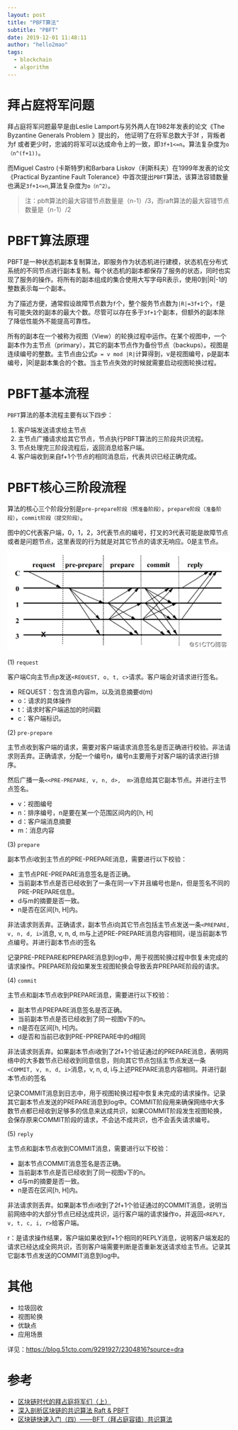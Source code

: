 ```yaml
---
layout: post
title: "PBFT算法"
subtitle: "PBFT"
date: 2019-12-01 11:48:11
author: "hello2mao"
tags:
  - blockchain
  - algorithm
---
```


# 拜占庭将军问题

拜占庭将军问题最早是由Leslie Lamport与另外两人在1982年发表的论文《The Byzantine Generals Problem 》提出的， 他证明了在将军总数大于3f ，背叛者为f 或者更少时，忠诚的将军可以达成命令上的一致，即`3f+1<=n`。算法复杂度为`o（n^(f+1))`。

而Miguel Castro (卡斯特罗)和Barbara Liskov（利斯科夫）在1999年发表的论文《Practical Byzantine Fault Tolerance》中首次提出`PBFT`算法，该算法容错数量也满足`3f+1<=n`,算法复杂度为`o（n^2）`。

> 注：pbft算法的最大容错节点数量是（n-1）/3，而raft算法的最大容错节点数量是（n-1）/2


# PBFT算法原理

PBFT是一种状态机副本复制算法，即服务作为状态机进行建模，状态机在分布式系统的不同节点进行副本复制。每个状态机的副本都保存了服务的状态，同时也实现了服务的操作。将所有的副本组成的集合使用大写字母R表示，使用0到|R|-1的整数表示每一个副本。

为了描述方便，通常假设故障节点数为`f`个，整个服务节点数为`|R|=3f+1`个，`f`是有可能失效的副本的最大个数。尽管可以存在多于`3f+1`个副本，但额外的副本除了降低性能外不能提高可靠性。

所有的副本在一个被称为视图（View）的轮换过程中运作。在某个视图中，一个副本作为主节点（primary），其它的副本节点作为备份节点（backups）。视图是连续编号的整数。主节点由公式`p = v mod |R|`计算得到，v是视图编号，p是副本编号，|R|是副本集合的个数。当主节点失效的时候就需要启动视图轮换过程。

# PBFT基本流程

`PBFT`算法的基本流程主要有以下四步：

1. 客户端发送请求给主节点
2. 主节点广播请求给其它节点，节点执行PBFT算法的三阶段共识流程。
3. 节点处理完三阶段流程后，返回消息给客户端。
4. 客户端收到来自f+1个节点的相同消息后，代表共识已经正确完成。

# PBFT核心三阶段流程

 算法的核心三个阶段分别是`pre-prepare阶段（预准备阶段）`，`prepare阶段（准备阶段）`，`commit阶段（提交阶段）`。

 图中的C代表客户端，0，1，2，3代表节点的编号，打叉的3代表可能是故障节点或者是问题节点，这里表现的行为就是对其它节点的请求无响应。0是主节点。

![](/img/posts/pbft-workflow.png)


(1) `request`

客户端C向主节点p发送`<REQUEST, o, t, c>`请求。客户端会对请求进行签名。

- REQUEST：包含消息内容m，以及消息摘要d(m)
- o：请求的具体操作
- t：请求时客户端追加的时间戳
- c：客户端标识。

(2) `pre-prepare`

主节点收到客户端的请求，需要对客户端请求消息签名是否正确进行校验。非法请求则丢弃。正确请求，分配一个编号n，编号n主要用于对客户端的请求进行排序。

然后广播一条`<<PRE-PREPARE, v, n, d>,  m>`消息给其它副本节点。并进行主节点签名。

- v：视图编号
- n：排序编号，n是要在某一个范围区间内的[h, H]
- d：客户端消息摘要
- m：消息内容

(3) `prepare`

副本节点i收到主节点的PRE-PREPARE消息，需要进行以下校验：

- 主节点PRE-PREPARE消息签名是否正确。
- 当前副本节点是否已经收到了一条在同一v下并且编号也是n，但是签名不同的PRE-PREPARE信息。
- d与m的摘要是否一致。
- n是否在区间[h, H]内。

非法请求则丢弃。正确请求，副本节点i向其它节点包括主节点发送一条`<PREPARE, v, n, d, i>`消息, v, n, d, m与上述PRE-PREPARE消息内容相同，i是当前副本节点编号。并进行副本节点i的签名

记录PRE-PREPARE和PREPARE消息到log中，用于视图轮换过程中恢复未完成的请求操作。PREPARE阶段如果发生视图轮换会导致丢弃PREPARE阶段的请求。

(4) `commit`

主节点和副本节点收到PREPARE消息，需要进行以下校验：

- 副本节点PREPARE消息签名是否正确。
- 当前副本节点是否已经收到了同一视图v下的n。
- n是否在区间[h, H]内。
- d是否和当前已收到PRE-PPREPARE中的d相同

非法请求则丢弃。如果副本节点i收到了2f+1个验证通过的PREPARE消息，表明网络中的大多数节点已经收到同意信息，则向其它节点包括主节点发送一条`<COMMIT, v, n, d, i>`消息，v, n, d,  i与上述PREPARE消息内容相同。并进行副本节点i的签名

记录COMMIT消息到日志中，用于视图轮换过程中恢复未完成的请求操作。记录其它副本节点发送的PREPARE消息到log中。COMMIT阶段用来确保网络中大多数节点都已经收到足够多的信息来达成共识，如果COMMIT阶段发生视图轮换，会保存原来COMMIT阶段的请求，不会达不成共识，也不会丢失请求编号。

(5) `reply`

主节点和副本节点收到COMMIT消息，需要进行以下校验：

- 副本节点COMMIT消息签名是否正确。
- 当前副本节点是否已经收到了同一视图v下的n。
- d与m的摘要是否一致。
- n是否在区间[h, H]内。

非法请求则丢弃。如果副本节点i收到了2f+1个验证通过的COMMIT消息，说明当前网络中的大部分节点已经达成共识，运行客户端的请求操作o，并返回`<REPLY, v, t, c, i, r>`给客户端。

r：是请求操作结果，客户端如果收到f+1个相同的REPLY消息，说明客户端发起的请求已经达成全网共识，否则客户端需要判断是否重新发送请求给主节点。记录其它副本节点发送的COMMIT消息到log中。

# 其他

- 垃圾回收
- 视图轮换
- 优缺点
- 应用场景

详见：https://blog.51cto.com/9291927/2304816?source=dra

# 参考

- [区块链时代的拜占庭将军们（上）](https://zhuanlan.zhihu.com/p/41329283)
- [深入剖析区块链的共识算法 Raft & PBFT](https://www.cnblogs.com/davidwang456/articles/9001331.html)
- [区块链快速入门（四）——BFT（拜占庭容错）共识算法](https://blog.51cto.com/9291927/2304816?source=dra)